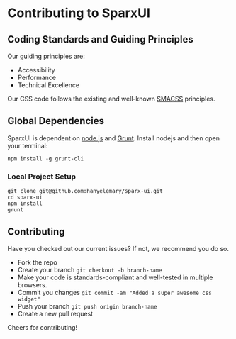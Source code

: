 Contributing to SparxUI
=======================
## Coding Standards and Guiding Principles
Our guiding principles are:

* Accessibility
* Performance
* Technical Excellence

Our CSS code follows the existing and well-known [SMACSS](http://smacss.com/) principles.

## Global Dependencies
SparxUI is dependent on [node.js](http://nodejs.org/) and [Grunt](http://gruntjs.com/). Install nodejs and then open your terminal:

```
npm install -g grunt-cli
```

### Local Project Setup

```
git clone git@github.com:hanyelemary/sparx-ui.git
cd sparx-ui
npm install
grunt
```

## Contributing
Have you checked out our current issues? If not, we recommend you do so.

* Fork the repo
* Create your branch `git checkout -b branch-name`
* Make your code is standards-compliant and well-tested in multiple browsers.
* Commit you changes `git commit -am "Added a super awesome css widget"`
* Push your branch `git push origin branch-name`
* Create a new pull request

Cheers for contributing!